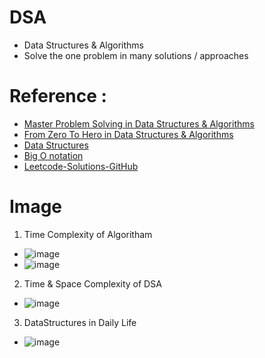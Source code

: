 # DSA
* Data Structures &amp; Algorithms
* Solve the one problem in many solutions / approaches

# Reference : 
* [Master Problem Solving in Data Structures & Algorithms](https://medium.com/@tushar_patil/master-problem-solving-in-data-structures-algorithms-7abd106ca630)
* [From Zero To Hero in Data Structures & Algorithms](https://medium.com/@tushar_patil/how-to-prepare-for-dsa-zero-to-hero-53ee4b1e1ebd)
* [Data Structures](https://www.geeksforgeeks.org/data-structures/?ref=shm)
* [Big O notation](https://en.wikipedia.org/wiki/Big_O_notation)
* [Leetcode-Solutions-GitHub](https://github.com/AnasImloul/Leetcode-Solutions)

# Image
1. Time Complexity of Algoritham
* ![image](https://github.com/user-attachments/assets/fc43df14-117b-403a-9737-c33abfd97984)
* ![image](https://github.com/user-attachments/assets/92e87487-8b5e-4743-b718-9a914166e374)
2. Time & Space Complexity of DSA
* ![image](https://user-images.githubusercontent.com/7721150/183982045-1584a576-b76a-4c8e-b876-acbef838074c.png)
3. DataStructures in Daily Life
* ![image](https://user-images.githubusercontent.com/7721150/231829293-2f64d238-e98a-4ad9-a26f-cf27a0d0ded5.png)



